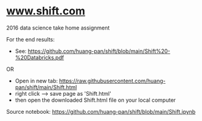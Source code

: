 # www.shift.com

2016 data science take home assignment

For the end results:

- See: https://github.com/huang-pan/shift/blob/main/Shift%20-%20Databricks.pdf

OR

- Open in new tab: https://raw.githubusercontent.com/huang-pan/shift/main/Shift.html
- right click --> save page as 'Shift.html'
- then open the downloaded Shift.html file on your local computer

Source notebook: https://github.com/huang-pan/shift/blob/main/Shift.ipynb